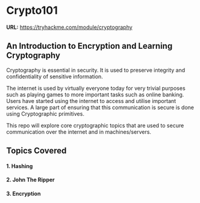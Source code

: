 # Crypto101

**URL:** https://tryhackme.com/module/cryptography

## An Introduction to Encryption and Learning Cryptography

Cryptography is essential in security. It is used to preserve integrity and confidentiality of sensitive information.

The internet is used by virtually everyone today for very trivial purposes such as playing games to more important tasks such as online banking. Users have started using the internet to access and utilise important services. A large part of ensuring that this communication is secure is done using Cryptographic primitives. 

This repo will explore core cryptographic topics that are used to secure communication over the internet and in machines/servers.

## Topics Covered

#### 1. Hashing
#### 2. John The Ripper
#### 3. Encryption 
